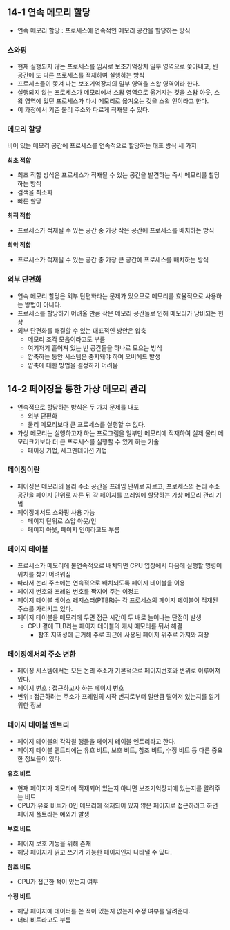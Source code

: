 ## 14-1 연속 메모리 할당
- 연속 메모리 할당 : 프로세스에 연속적인 메모리 공간을 할당하는 방식

### 스와핑
- 현재 실행되지 않는 프로세스를 임시로 보조기억장치 일부 영역으로 쫓아내고, 빈 공간에 또 다른 프로세스를 적재하여 실행하는 방식
- 프로세스들이 쫒겨 나는 보조기억장치의 일부 영역을 스왑 영역이라 한다.
- 실행되지 않는 프로세스가 메모리에서 스왑 영역으로 옮겨지는 것을 스왑 아웃, 스왑 영역에 있던 프로세스가 다시 메모리로 옮겨오는 것을 스왑 인이라고 한다.
- 이 과정에서 기존 물리 주소와 다르게 적재될 수 있다.

### 메모리 할당
비어 있는 메모리 공간에 프로세스를 연속적으로 할당하는 대표 방식 세 가지

**최초 적합**
- 최초 적합 방식은 프로세스가 적재될 수 있는 공간을 발견하는 즉시 메모리를 할당하는 방식
- 검색을 최소화
- 빠른 할당

**최적 적합**
- 프로세스가 적재될 수 있는 공간 중 가장 작은 공간에 프로세스를 배치하는 방식

**최악 적합**
- 프로세스가 적재될 수 있는 공간 중 가장 큰 공간에 프로세스를 배치하는 방식

### 외부 단편화
- 연속 메모리 할당은 외부 단편화라는 문제가 있으므로 메모리를 효율적으로 사용하는 방법이 아니다.
- 프로세스를 할당하기 어려울 만큼 작은 메모리 공간들로 인해 메모리가 낭비되는 현상
- 외부 단편화를 해결할 수 있는 대표적인 방안은 압축
	- 메모리 조각 모음이라고도 부름
	- 여기저기 흩어져 있는 빈 공간들을 하나로 모으는 방식
	- 압축하는 동안 시스템은 중지돼야 하며 오버헤드 발생
	- 압축에 대한 방법을 결정하기 어려움

## 14-2 페이징을 통한 가상 메모리 관리
- 연속적으로 할당하는 방식은 두 가지 문제를 내포
	- 외부 단편화
	- 물리 메모리보다 큰 프로세스를 실행할 수 없다.
- 가상 메모리는 실행하고자 하는 프로그램을 일부만 메모리에 적재하여 실제 물리 메모리크기보다 더 큰 프로세스를 실행할 수 있게 하는 기술
	- 페이징 기법, 세그멘테이션 기법

### 페이징이란
- 페이징은 메모리의 물리 주소 공간을 프레임 단위로 자르고, 프로세스의 논리 주소 공간을 페이지 단위로 자른 뒤 각 페이지를 프레임에 할당하는 가상 메모리 관리 기법
- 페이징에서도 스와핑 사용 가능
	- 페이지 단위로 스압 아웃/인
	- 페이지 아웃, 페이지 인이라고도 부름

### 페이지 테이블
- 프로세스가 메모리에 불연속적으로 배치되면 CPU 입장에서 다음에 실행할 명령어 위치를 찾기 어려워짐
- 따라서 논리 주소에는 연속적으로 배치되도록 페이지 테이블을 이용
- 페이지 번호와 프레임 번호를 짝지어 주는 이정표
- 페이지 테이블 베이스 레지스터(PTBR)는 각 프로세스의 페이지 테이블이 적재된 주소를 가리키고 있다.
- 페이지 테이블을 메모리에 두면 접근 시간이 두 배로 늘어나는 단점이 발생
	- CPU 곁에 TLB라는 페이지 테이블의 캐시 메모리를 둬서 해결
		- 참조 지역성에 근거해 주로 최근에 사용된 페이지 위주로 가져와 저장

### 페이징에서의 주소 변환
- 페이징 시스템에서는 모든 논리 주소가 기본적으로 페이지번호와 변위로 이루어져 있다.
- 페이지 번호 : 접근하고자 하는 페이지 번호
- 변위 : 접근하려는 주소가 프레임의 시작 번지로부터 얼만큼 떨어져 있는지를 알기 위한 정보

### 페이지 테이블 엔트리
- 페이지 테이블의 각각읠 행들을 페이지 테이블 엔트리라고 한다.
- 페이지 테이블 엔트리에는 유효 비트, 보호 비트, 참조 비트, 수정 비트 등 다른 중요한 정보들이 있다.

**유효 비트**
- 현재 페이지가 메모리에 적재되어 있는지 아니면 보조기억장치에 있는지를 알려주는 비트
- CPU가 유효 비트가 0인 메모리에 적재되어 있지 않은 페이지로 접근하려고 하면 페이지 폴트라는 예외가 발생

**부호 비트**
- 페이지 보호 기능을 위해 존재
- 해당 페이지가 읽고 쓰기가 가능한 페이지인지 나타낼 수 있다.

**참조 비트**
- CPU가 접근한 적이 있는지 여부

**수정 비트**
- 해당 페이지에 데이터를 쓴 적이 있는지 없는지 수정 여부를 알려준다.
- 더티 비트라고도 부름

